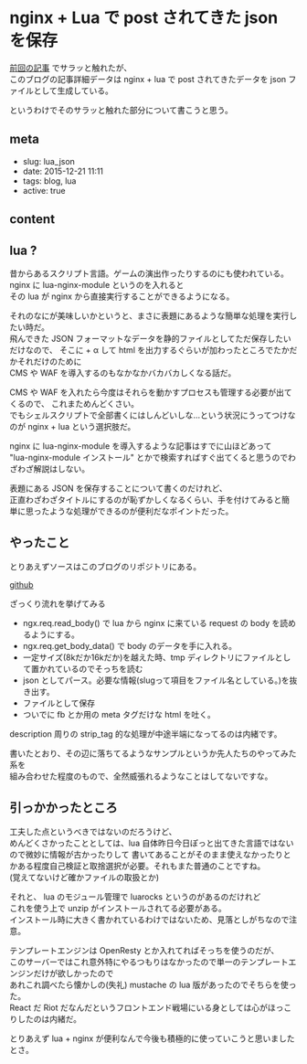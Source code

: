 # nginx + Lua で post されてきた json を保存

[前回の記事](https://dev.hageee.net/newblog/) でサラッと触れたが、  
このブログの記事詳細データは nginx + lua で post されてきたデータを json ファイルとして生成している。

というわけでそのサラッと触れた部分について書こうと思う。


## meta

- slug: lua_json
- date: 2015-12-21 11:11
- tags: blog, lua
- active: true


## content

## lua ?

昔からあるスクリプト言語。ゲームの演出作ったりするのにも使われている。  
nginx に lua-nginx-module というのを入れると  
その lua が nginx から直接実行することができるようになる。

それのなにが美味しいかというと、まさに表題にあるような簡単な処理を実行したい時だ。  
飛んできた JSON フォーマットなデータを静的ファイルとしてただ保存したいだけなので、
そこに + α して html を出力するぐらいが加わったところでたかだかそれだけのために  
CMS や WAF を導入するのもなかなかバカバカしくなる話だ。

CMS や WAF を入れたら今度はそれらを動かすプロセスも管理する必要が出てくるので、
これまためんどくさい。  
でもシェルスクリプトで全部書くにはしんどいしな…という状況にうってつけなのが nginx + lua という選択肢だ。

nginx に lua-nginx-module を導入するような記事はすでに山ほどあって  
"lua-nginx-module インストール" とかで検索すればすぐ出てくると思うのでわざわざ解説はしない。

表題にある JSON を保存することについて書くのだけれど、  
正直わざわざタイトルにするのが恥ずかしくなるくらい、手を付けてみると簡単に思ったような処理ができるのが便利だなポイントだった。

## やったこと

とりあえずソースはこのブログのリポジトリにある。

[github](https://github.com/glassesfactory/devhage/blob/master/tools/make_static.lua)

ざっくり流れを挙げてみる

* ngx.req.read_body() で lua から nginx に来ている request の body を読めるようにする。  
* ngx.req.get_body_data() で body のデータを手に入れる。
* 一定サイズ(8kだか16kだか)を越えた時、tmp ディレクトリにファイルとして置かれているのでそっちを読む
* json としてパース。必要な情報(slugって項目をファイル名としている。)を抜き出す。
* ファイルとして保存
* ついでに fb とか用の meta タグだけな html を吐く。

description 周りの strip_tag 的な処理が中途半端になってるのは内緒です。

書いたとおり、その辺に落ちてるようなサンプルというか先人たちのやってみた系を  
組み合わせた程度のもので、全然威張れるようなことはしてないですな。

## 引っかかったところ

工夫した点というべきではないのだろうけど、  
めんどくさかったこととしては、lua 自体昨日今日ぽっと出てきた言語ではないので微妙に情報が古かったりして
書いてあることがそのまま使えなかったりとかある程度自己検証と取捨選択が必要。それもまた普通のことですね。  
(覚えてないけど確かファイルの取扱とか)

それと、 lua のモジュール管理で luarocks というのがあるのだけれど  
これを使う上で unzip がインストールされてる必要がある。  
インストール時に大きく書かれているわけではないため、見落としがちなので注意。

テンプレートエンジンは OpenResty とか入れてればそっちを使うのだが、  
このサーバーではこれ意外特にやるつもりはなかったので単一のテンプレートエンジンだけが欲しかったので  
あれこれ調べたら懐かしの(失礼) mustache の lua 版があったのでそちらを使った。  
React だ Riot だなんだというフロントエンド戦場にいる身としては心がほっこりしたのは内緒だ。

とりあえず lua + nginx が便利なんで今後も積極的に使っていこうと思いましたとさ。

